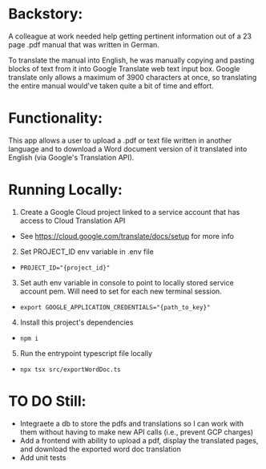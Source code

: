 # Backstory:

A colleague at work needed help getting pertinent information out of a 23 page .pdf manual that was written in German.

To translate the manual into English, he was manually copying and pasting blocks of text from it into Google Translate web text input box. Google translate only allows a maximum of 3900 characters at once, so translating the entire manual would've taken quite a bit of time and effort.

# Functionality:

This app allows a user to upload a .pdf or text file written in another language and to download a Word document version of it translated into English (via Google's Translation API).

# Running Locally:

1. Create a Google Cloud project linked to a service account that has access to Cloud Translation API
- See https://cloud.google.com/translate/docs/setup for more info
2. Set PROJECT_ID env variable in .env file
- `PROJECT_ID="{project_id}"`
3. Set auth env variable in console to point to locally stored service account pem. Will need to set for each new terminal session.
- `export GOOGLE_APPLICATION_CREDENTIALS="{path_to_key}"`
4. Install this project's dependencies
- `npm i`
5. Run the entrypoint typescript file locally
- `npx tsx src/exportWordDoc.ts`

# TO DO Still:
- Integraete a db to store the pdfs and translations so I can work with them without having to make new API calls (i.e., prevent GCP charges)
- Add a frontend with ability to upload a pdf, display the translated pages, and download the exported word doc translation
- Add unit tests